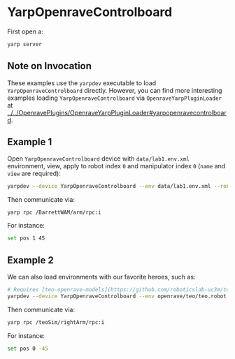 # YarpOpenraveControlboard

First open a:
```bash
yarp server
```

## Note on Invocation
These examples use the `yarpdev` executable to load `YarpOpenraveControlboard` directly. However, you can find more interesting examples loading `YarpOpenraveControlboard` via `OpenraveYarpPluginLoader` at [../../OpenravePlugins/OpenraveYarpPluginLoader#yarpopenravecontrolboard](../../OpenravePlugins/OpenraveYarpPluginLoader#yarpopenravecontrolboard).

## Example 1
Open `YarpOpenraveControlboard` device with `data/lab1.env.xml` environment, view, apply to robot index `0` and manipulator index `0` (`name` and `view` are required):

```bash
yarpdev --device YarpOpenraveControlboard --env data/lab1.env.xml --robotIndex 0 --manipulatorIndex 0 --name /BarrettWAM/arm --view
```

Then communicate via:
```
yarp rpc /BarrettWAM/arm/rpc:i
```

For instance:
```bash
set pos 1 45
```

## Example 2
We can also load environments with our favorite heroes, such as:
```bash
# Requires [teo-openrave-models](https://github.com/roboticslab-uc3m/teo-openrave-models)
yarpdev --device YarpOpenraveControlboard --env openrave/teo/teo.robot.xml --robotIndex 0 --manipulatorIndex 2 --name /teoSim/rightArm --view
```

Then communicate via:
```bash
yarp rpc /teoSim/rightArm/rpc:i
```

For instance:
```bash
set pos 0 -45
```
